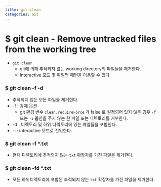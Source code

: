 ```yaml
---
title: git clean
categories: Git
---
```


# $ git clean - Remove untracked files from the working tree
- `git clean`
    - git에 의해 추적되지 않는 working directory의 파일들을 제거한다.
    - interactive 모드 및 파일명 패턴을 이용할 수 있다.

### $ git clean -f -d
- 추적되지 않는 모든 파일을 제거한다.
- -f : 강제 옵션
    - git 환경 변수 `clean.requireForce` 가 false 로 설정되어 있지 않은 경우 `-f` 또는 `-i` 옵션을 주지 않는 한 파일 또는 디렉토리를 거부한다.
- -d : 디렉토리 및 하위 디렉토리에 있는 파일들을 포함한다.
- -i : interactive 모드로 진입한다.

### $ git clean -f *.txt
- 현재 디렉토리에 추적되지 않는 `txt` 확장자를 가진 파일을 제거한다.

### $ git clean -fd *.txt
- 모든 하위디렉토리에 포함된 추적되지 않는 `txt` 확장자를 가진 파일을 제거한다.